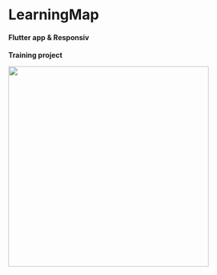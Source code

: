 # LearningMap

#### Flutter app & Responsiv

**Training project**


<img src="https://user-images.githubusercontent.com/63757519/94191280-915fe680-fead-11ea-97b9-861f4cf43cbc.png" width = "400">


